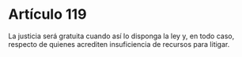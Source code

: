 # Artículo 119

La justicia será gratuita cuando así lo disponga la ley y, en todo caso, respecto de quienes acrediten insuficiencia de recursos para litigar.
